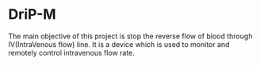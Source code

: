 # DriP-M
The main objective of this project is stop the reverse flow of blood through IV(IntraVenous flow) line. It is a device which is used to monitor and remotely control intravenous flow rate.
